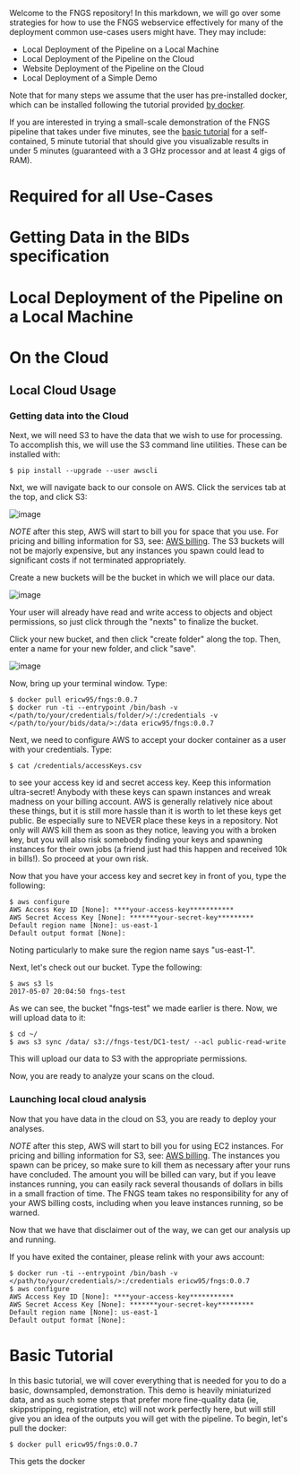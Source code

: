 Welcome to the FNGS repository! In this markdown, we will go over some strategies for how to use the FNGS webservice effectively for many of the deployment common use-cases users might have. They may include:

+ Local Deployment of the Pipeline on a Local Machine
+ Local Deployment of the Pipeline on the Cloud
+ Website Deployment of the Pipeline on the Cloud
+ Local Deployment of a Simple Demo

Note that for many steps we assume that the user has pre-installed docker, which can be installed following the tutorial provided [by docker](https://docs.docker.com/engine/installation/). 

If you are interested in trying a small-scale demonstration of the FNGS pipeline that takes under five minutes, see the [basic tutorial](#basic-tutorial) for a self-contained, 5 minute tutorial that should give you visualizable results in under 5 minutes (guaranteed with a 3 GHz processor and at least 4 gigs of RAM). 

# Required for all Use-Cases

# Getting Data in the BIDs specification

# Local Deployment of the Pipeline on a Local Machine

# On the Cloud

## Local Cloud Usage

### Getting data into the Cloud

Next, we will need S3 to have the data that we wish to use for processing. To accomplish this, we will use the S3 command line utilities. These can be installed with:

```
$ pip install --upgrade --user awscli
```

Nxt, we will navigate back to our console on AWS. Click the services tab at the top, and click S3:

![image](https://cloud.githubusercontent.com/assets/8883547/25784605/3f9b78ca-333e-11e7-8378-54a99d73fa6a.png)

*NOTE* after this step, AWS will start to bill you for space that you use. For pricing and billing information for S3, see: [AWS billing](https://aws.amazon.com/documentation/account-billing/). The S3 buckets will not be majorly expensive, but any instances you spawn could lead to significant costs if not terminated appropriately.

Create a new buckets will be the bucket in which we will place our data. 

![image](https://cloud.githubusercontent.com/assets/8883547/26030203/c07b302c-3819-11e7-84df-e7f58d1201e9.png)

Your user will already have read and write access to objects and object permissions, so just click through the "nexts" to finalize the bucket.

Click your new bucket, and then click "create folder" along the top. Then, enter a name for your new folder, and click "save".

![image](https://cloud.githubusercontent.com/assets/8883547/26030210/05ae28c0-381a-11e7-820a-147ca99615fa.png)

Now, bring up your terminal window. Type:

```
$ docker pull ericw95/fngs:0.0.7
$ docker run -ti --entrypoint /bin/bash -v </path/to/your/credentials/folder/>/:/credentials -v </path/to/your/bids/data/>:/data ericw95/fngs:0.0.7
```

Next, we need to configure AWS to accept your docker container as a user with your credentials. Type:

```
$ cat /credentials/accessKeys.csv
```

to see your access key id and secret access key. Keep this information ultra-secret! Anybody with these keys can spawn instances and wreak madness on your billing account. AWS is generally relatively nice about these things, but it is still more hassle than it is worth to let these keys get public. Be especially sure to NEVER place these keys in a repository. Not only will AWS kill them as soon as they notice, leaving you with a broken key, but you will also risk somebody finding your keys and spawning instances for their own jobs (a friend just had this happen and received 10k in bills!). So proceed at your own risk. 

Now that you have your access key and secret key in front of you, type the following:

```
$ aws configure
AWS Access Key ID [None]: ****your-access-key***********
AWS Secret Access Key [None]: *******your-secret-key*********
Default region name [None]: us-east-1
Default output format [None]:
```

Noting particularly to make sure the region name says "us-east-1". 

Next, let's check out our bucket. Type the following:

```
$ aws s3 ls
2017-05-07 20:04:50 fngs-test
```

As we can see, the bucket "fngs-test" we made earlier is there. Now, we will upload data to it:

```
$ cd ~/
$ aws s3 sync /data/ s3://fngs-test/DC1-test/ --acl public-read-write
```

This will upload our data to S3 with the appropriate permissions.

Now, you are ready to analyze your scans on the cloud.

### Launching local cloud analysis

Now that you have data in the cloud on S3, you are ready to deploy your analyses.

*NOTE* after this step, AWS will start to bill you for using EC2 instances. For pricing and billing information for S3, see: [AWS billing](https://aws.amazon.com/documentation/account-billing/). The instances you spawn can be pricey, so make sure to kill them as necessary after your runs have concluded. The amount you will be billed can vary, but if you leave instances running, you can easily rack several thousands of dollars in bills in a small fraction of time. The FNGS team takes no responsibility for any of your AWS billing costs, including when you leave instances running, so be warned. 

Now that we have that disclaimer out of the way, we can get our analysis up and running.

If you have exited the container, please relink with your aws account:

```
$ docker run -ti --entrypoint /bin/bash -v </path/to/your/credentials/>:/credentials ericw95/fngs:0.0.7
$ aws configure 
AWS Access Key ID [None]: ****your-access-key***********
AWS Secret Access Key [None]: *******your-secret-key*********
Default region name [None]: us-east-1
Default output format [None]:
```

# Basic Tutorial

In this basic tutorial, we will cover everything that is needed for you to do a basic, downsampled, demonstration. This demo is heavily miniaturized data, and as such some steps that prefer more fine-quality data (ie, skippstripping, registration, etc) will not work perfectly here, but will still give you an idea of the outputs you will get with the pipeline. To begin, let's pull the docker:

```
$ docker pull ericw95/fngs:0.0.7
```

This gets the docker 
